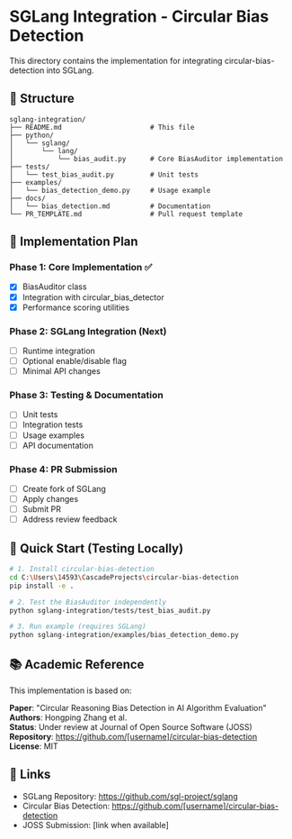 # SGLang Integration - Circular Bias Detection

This directory contains the implementation for integrating circular-bias-detection into SGLang.

## 📁 Structure

```
sglang-integration/
├── README.md                      # This file
├── python/
│   └── sglang/
│       └── lang/
│           └── bias_audit.py      # Core BiasAuditor implementation
├── tests/
│   └── test_bias_audit.py         # Unit tests
├── examples/
│   └── bias_detection_demo.py     # Usage example
├── docs/
│   └── bias_detection.md          # Documentation
└── PR_TEMPLATE.md                 # Pull request template
```

## 🎯 Implementation Plan

### Phase 1: Core Implementation ✅
- [x] BiasAuditor class
- [x] Integration with circular_bias_detector
- [x] Performance scoring utilities

### Phase 2: SGLang Integration (Next)
- [ ] Runtime integration
- [ ] Optional enable/disable flag
- [ ] Minimal API changes

### Phase 3: Testing & Documentation
- [ ] Unit tests
- [ ] Integration tests
- [ ] Usage examples
- [ ] API documentation

### Phase 4: PR Submission
- [ ] Create fork of SGLang
- [ ] Apply changes
- [ ] Submit PR
- [ ] Address review feedback

## 🚀 Quick Start (Testing Locally)

```bash
# 1. Install circular-bias-detection
cd C:\Users\14593\CascadeProjects\circular-bias-detection
pip install -e .

# 2. Test the BiasAuditor independently
python sglang-integration/tests/test_bias_audit.py

# 3. Run example (requires SGLang)
python sglang-integration/examples/bias_detection_demo.py
```

## 📚 Academic Reference

This implementation is based on:

**Paper**: "Circular Reasoning Bias Detection in AI Algorithm Evaluation"  
**Authors**: Hongping Zhang et al.  
**Status**: Under review at Journal of Open Source Software (JOSS)  
**Repository**: https://github.com/[username]/circular-bias-detection  
**License**: MIT

## 🔗 Links

- SGLang Repository: https://github.com/sgl-project/sglang
- Circular Bias Detection: https://github.com/[username]/circular-bias-detection
- JOSS Submission: [link when available]
